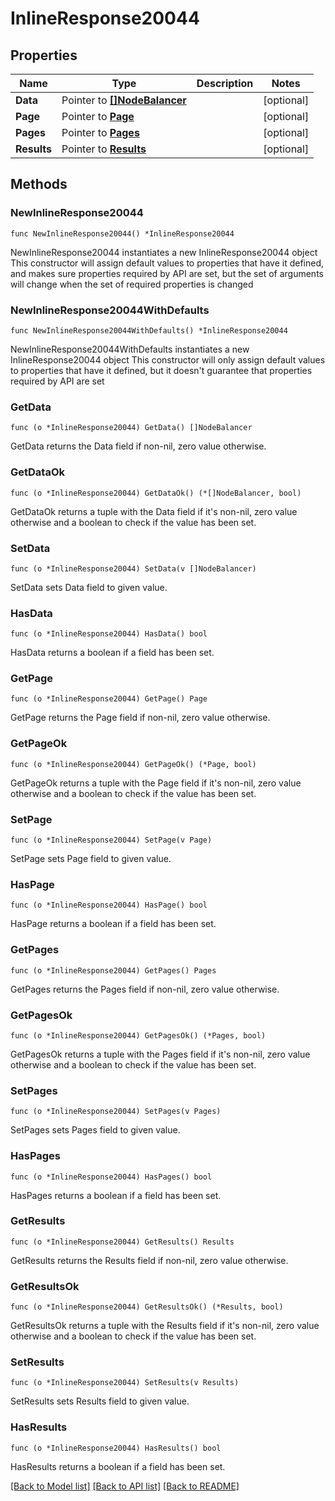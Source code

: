 # InlineResponse20044

## Properties

Name | Type | Description | Notes
------------ | ------------- | ------------- | -------------
**Data** | Pointer to [**[]NodeBalancer**](NodeBalancer.md) |  | [optional] 
**Page** | Pointer to [**Page**](Page.md) |  | [optional] 
**Pages** | Pointer to [**Pages**](Pages.md) |  | [optional] 
**Results** | Pointer to [**Results**](Results.md) |  | [optional] 

## Methods

### NewInlineResponse20044

`func NewInlineResponse20044() *InlineResponse20044`

NewInlineResponse20044 instantiates a new InlineResponse20044 object
This constructor will assign default values to properties that have it defined,
and makes sure properties required by API are set, but the set of arguments
will change when the set of required properties is changed

### NewInlineResponse20044WithDefaults

`func NewInlineResponse20044WithDefaults() *InlineResponse20044`

NewInlineResponse20044WithDefaults instantiates a new InlineResponse20044 object
This constructor will only assign default values to properties that have it defined,
but it doesn't guarantee that properties required by API are set

### GetData

`func (o *InlineResponse20044) GetData() []NodeBalancer`

GetData returns the Data field if non-nil, zero value otherwise.

### GetDataOk

`func (o *InlineResponse20044) GetDataOk() (*[]NodeBalancer, bool)`

GetDataOk returns a tuple with the Data field if it's non-nil, zero value otherwise
and a boolean to check if the value has been set.

### SetData

`func (o *InlineResponse20044) SetData(v []NodeBalancer)`

SetData sets Data field to given value.

### HasData

`func (o *InlineResponse20044) HasData() bool`

HasData returns a boolean if a field has been set.

### GetPage

`func (o *InlineResponse20044) GetPage() Page`

GetPage returns the Page field if non-nil, zero value otherwise.

### GetPageOk

`func (o *InlineResponse20044) GetPageOk() (*Page, bool)`

GetPageOk returns a tuple with the Page field if it's non-nil, zero value otherwise
and a boolean to check if the value has been set.

### SetPage

`func (o *InlineResponse20044) SetPage(v Page)`

SetPage sets Page field to given value.

### HasPage

`func (o *InlineResponse20044) HasPage() bool`

HasPage returns a boolean if a field has been set.

### GetPages

`func (o *InlineResponse20044) GetPages() Pages`

GetPages returns the Pages field if non-nil, zero value otherwise.

### GetPagesOk

`func (o *InlineResponse20044) GetPagesOk() (*Pages, bool)`

GetPagesOk returns a tuple with the Pages field if it's non-nil, zero value otherwise
and a boolean to check if the value has been set.

### SetPages

`func (o *InlineResponse20044) SetPages(v Pages)`

SetPages sets Pages field to given value.

### HasPages

`func (o *InlineResponse20044) HasPages() bool`

HasPages returns a boolean if a field has been set.

### GetResults

`func (o *InlineResponse20044) GetResults() Results`

GetResults returns the Results field if non-nil, zero value otherwise.

### GetResultsOk

`func (o *InlineResponse20044) GetResultsOk() (*Results, bool)`

GetResultsOk returns a tuple with the Results field if it's non-nil, zero value otherwise
and a boolean to check if the value has been set.

### SetResults

`func (o *InlineResponse20044) SetResults(v Results)`

SetResults sets Results field to given value.

### HasResults

`func (o *InlineResponse20044) HasResults() bool`

HasResults returns a boolean if a field has been set.


[[Back to Model list]](../README.md#documentation-for-models) [[Back to API list]](../README.md#documentation-for-api-endpoints) [[Back to README]](../README.md)


